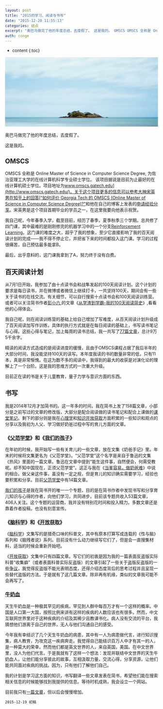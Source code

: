 ```yaml
---
layout: post
title: "2015的学习、阅读与书写"
date: "2015-12-20 11:55:13"
categories: 结点
excerpt: "奥巴马做完了他的年度总结，去度假了。 这是我的。 OMSCS OMSCS 全称是 Online Master of Science in Com..."
auth: conge
---
```

* content
{:toc}

![2015 年度总结](/assets/images/结点/118382-5d5664f66f3b4339.png)

奥巴马做完了他的年度总结，去度假了。

这是我的。

## OMSCS

OMSCS 全称是 Online Master of Science in Computer Science Degree, 为佐治亚理工大学的在线计算机科学专业硕士学位。 该项目据说是目前为止最好的在线计算机硕士学位。项目地址为[www.omscs.gatech.edu](http://www.omscs.gatech.edu/)。关于这个项目更多的信息可以参考大神宋英男在知乎上的回答[“如何评价 Georgia Tech 的 OMSCS (Online Master of Science in Computer Science Degree)?”](https://www.zhihu.com/question/24570155)和他在自己的博客上发表的[申请经验分享](http://www.wesleysong.com/blog/2014/04/22/gatech-omscs-application/)。宋英男是这个项目首期毕业的学员之一，在这里我要向他表示祝贺。

我自己呢，今年春季入学，截至目前，经历了春季，夏季秋季三个学期。总共修了四门课，其中最难的是刚刚修完的机器学习中的一个分支[Reinforcement Learning](http://www.jianshu.com/p/498764efed7f)。这门课的难度之大，超乎了我的想象，至少它直接影响了我的百天阅读计划的完成——我不得不停止它，并把省下来的时间都投入这门课。学习的过程很痛苦，自己预估最多能拿B。

最后，出乎意料的，这门课我拿到了A，努力终于没有白费。

## 百天阅读计划

从7月1日开始，我参加了由十点读书会和战隼发起的100天阅读计划。这个计划的要求是每日读书，并在微博或者微信上继续打卡，一共坚持100天，期间会有一些关于读书的在线交流。有关细节，可以自行搜索十点读书会和100天阅读训练营。或者可以关注简书作者[彭小六 ](http://www.jianshu.com/users/1441f4ae075d)的文章《[从学渣到学霸-我的100天阅读简史](http://www.jianshu.com/p/15bc31e0583a)》,看看他的心得体会。

我自己呢，则在阅读训练营的基础上给自己增加了写难度，从百天阅读计划升级成了百天阅读加写作训练，具体的执行方式就是在每日阅读的基础上，书写读书笔记与心得。这些心得与笔记，加上每周的读书总结，我一共写了[77篇文章](http://www.jianshu.com/notebooks/1317381/latest)，总计9万5千余字。

精读的阅读方式造成的是阅读进度的缓慢，且由于OMSCS课程占据了我后半年的大部分时间，我没能坚持100天的读写。本年度我读的书的数量非常的低，只有11本，真是非常惭愧。在这为数不多的阅读中，我得到的最大的收获是对演化论的理解上了一个台阶。这是我的思维方式的一次重大升级。

目前正在读的书是关于儿童教育，量子力学与意识方面的东西。

## 书写

我是2014年12月才加简书的。这一年多的时间，我在简书上发了158篇文章，小部分是之前写过的文章的修改版，大部分是配合阅读做的读书笔记和配合上课做的[课堂笔记](http://www.jianshu.com/p/9985a7b4067c)。剩下的部分则是我在[心理学](http://www.jianshu.com/notebooks/247446/latest)和[知识开放获取](http://www.jianshu.com/notebooks/250851/latest)方面积累的一些知识和观点的分享以及我初为人父、学习做好奶爸过程中写的育儿方面的文章。

### 《[父范学堂](http://www.jianshu.com/notebooks/243345/latest)》和《[我们的孩子](http://www.jianshu.com/collection/928880c071b5)》

在年初的时候，我开始写一些有关育儿的一些文章，放在文集《奶爸手记》里。年末的时候将文集更名为《父范学堂》。“父范学堂”这个名字是来自于鲁迅的文集《热风》里面的一篇文章。鲁迅在文章中提到“能生这件事，自然便会，何需受教呢。却不知中国现在，正须父范学堂”。这正与我在《[当爹容易，做奶爸难](http://www.jianshu.com/p/233373297fe3)》中说的相合。做父亲这件事，虽没有一定之规，但是育儿的知识确实需要学习，经验也要积累和分享。目前[父范学堂](http://www.jianshu.com/notebooks/243345/latest)中有14篇文章。

[我们的孩子](http://www.jianshu.com/collection/928880c071b5)是我在简书开的唯一一个专题，目的是在简书作者中发现书写和分享育儿知识与心得的作者，向他们学习，共同进步。目前该专题共收入53篇文章，406人关注。这个专题的运营商，我并没有特别花时间和投入精力。多数文章还是靠着作者投稿，也没有刻意宣传。

### 《[脑科学](http://www.jianshu.com/notebooks/247446/latest)》和《[开放获取](http://www.jianshu.com/notebooks/250851/latest)》

《[脑科学](http://www.jianshu.com/notebooks/247446/latest)》文集写的是猎奇口味的科普文，其中有原本打算写成连载的《性与脑》系列和《脑残者说》系列。目前没有什么动力继续写它们了，但是会一直搜集材料，适当的时候会重新开始吧。

《[开放获取](http://www.jianshu.com/notebooks/250851/latest)》文集中只有四篇文章。写它们的初衷是因为我的一篇表面反盗版实际科普“收集癖”（或者表面科普实际反盗版）的文章引起了一些关于盗版反盗版的一些[争议](http://www.jianshu.com/p/a5ba7320bbd5)，我觉得反盗版不能光表明态度，还得介绍态度背后的思考过程并且呈现一些替代盗版的方法。于是就有了这几篇文章。除非再有机缘，类似的文章我可能不会再写了。

### [牛奶血](http://www.jianshu.com/p/1a530ec8d1c0)

天生牛奶血是一种极其罕见的疾病，罕见到人群中每百万才有一个这样的概率。中国是人口第一大国，按照比例来讲有这样的疾病的人数应该也有很多。然而，中文互联网世界里对于这种疾病的介绍及其稀少且教课书化。病人没有交流的平台，我猜想他们游离于自己的世界，无人与他们沟通自己的感受。

今年我有幸结识了几个天生牛奶血的病患，其中有一人为病患做代言，进行知识搜集，病人教育，为攻克这一疾病奔走。我觉得自己能结识百万人中才有其一的人，是一种莫大的荣幸。然而他们都是英文世界的人，来自英国，美国。在中文世界里，没人为他们代言。于是我就有了这样一个想法：发现并联结中文世界的天生牛奶血人，让他们能分享彼此的故事，互相汲取力量，交流心得，分享资源，让他们能共同面对疾病的挑战。因为，只有他们了解他们自己。

我的计划是学习这方面的知识，书写翻译一些文章发表在简书，希望他们能在搜索相关信息的时候能够找到我提供的信息。等待时机成熟，我会设立一个网站。

目前我只有[一篇文章](http://www.jianshu.com/p/1a530ec8d1c0)，但以后会慢慢增加。

```
2015-12-19 初稿
```
